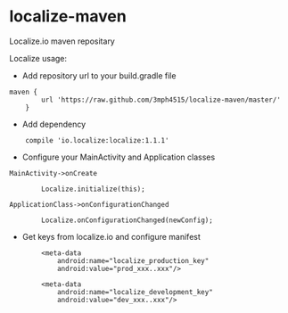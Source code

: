 # localize-maven
Localize.io maven repositary

Localize usage:

* Add repository url to your build.gradle file

```
maven {
        url 'https://raw.github.com/3mph4515/localize-maven/master/'
    }
```

* Add dependency

```
    compile 'io.localize:localize:1.1.1'
```

* Configure your MainActivity and Application classes
```
MainActivity->onCreate

        Localize.initialize(this);
        
ApplicationClass->onConfigurationChanged

        Localize.onConfigurationChanged(newConfig);
```
* Get keys from localize.io and configure manifest

```
        <meta-data
            android:name="localize_production_key"
            android:value="prod_xxx..xxx"/>
```

```
        <meta-data
            android:name="localize_development_key"
            android:value="dev_xxx..xxx"/>
```

